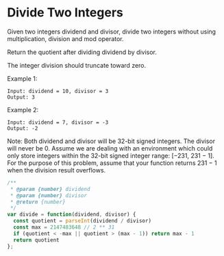 # Divide Two Integers

Given two integers dividend and divisor, divide two integers without using multiplication, division and mod operator.

Return the quotient after dividing dividend by divisor.

The integer division should truncate toward zero.

Example 1:

    Input: dividend = 10, divisor = 3
    Output: 3

Example 2:

    Input: dividend = 7, divisor = -3
    Output: -2

Note:
Both dividend and divisor will be 32-bit signed integers.
The divisor will never be 0.
Assume we are dealing with an environment which could only store integers within the 32-bit signed integer range: [−231,  231 − 1]. For the purpose of this problem, assume that your function returns 231 − 1 when the division result overflows.

```JavaScript
/**
 * @param {number} dividend
 * @param {number} divisor
 * @return {number}
 */
var divide = function(dividend, divisor) {
  const quotient = parseInt(dividend / divisor)
  const max = 2147483648 // 2 ** 31
  if (quotient < -max || quotient > (max - 1)) return max - 1
  return quotient
};
```
